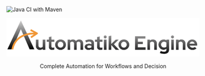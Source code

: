 ![Java CI with Maven](https://github.com/automatiko/automatiko-engine/workflows/Java%20CI%20with%20Maven/badge.svg)

<p align="center">
<img src="img/automatiko-engine.png" width="800px" alt="Automatik Platform Engine"/>
</p>

<p align="center">
    Complete Automation for Workflows and Decision
</p>

